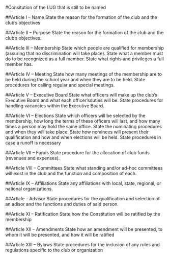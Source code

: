 #Consitution of the LUG that is still to be named

##Article I – Name
State the reason for the formation of the club and the club’s objectives

##Article II – Purpose
State the reason for the formation of the club and the club’s objectives.

##Article III – Membership
State which people are qualified for membership (assuring that no discrimination will take place).
State what a member must do to be recognized as a full member.
State what rights and privileges a full member has.

##Article IV – Meeting
State how many meetings of the membership are to be held during the school year and when they are to be held.
State procedures for calling regular and special meetings.

##Article V – Executive Board
State what officers will make up the club’s Executive Board and what each officer’sduties will be.
State procedures for handling vacancies within the Executive Board.

##Article VI – Elections
State which officers will be selected by the membership, how long the terms of these officers will last, and how many times a person may hold the same office.
State the nominating procedures and when they will take place.
State how nominees will present their qualification and how and when elections will be held.
State procedures in case a runoff is necessary

##Article VII – Funds
State procedure for the allocation of club funds (revenues and expenses).

##Article VIII – Committees
State what standing and/or ad-hoc committees will exist in the club and the function and composition of each.

##Article IX – Affiliations
State any affiliations with local, state, regional, or national organizations.

##Article – Advisor
State procedures for the qualification and selection of an adisor and the functions and duties of said person.

##Article XI – Ratification
State how the Constitution will be ratified by the membership

##Article XII – Amendments
State how an amendment will be presented, to whom it will be presented, and how it will be ratified

##Article XIII – Bylaws
State procedures for the inclusion of any rules and regulations specific to the club or organization
